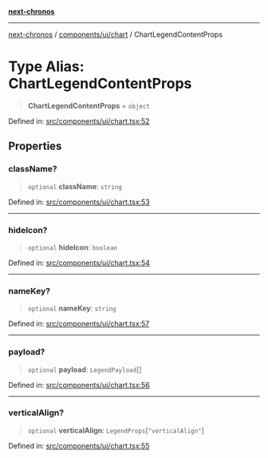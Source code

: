 [**next-chronos**](../../../../README.md)

***

[next-chronos](../../../../README.md) / [components/ui/chart](../README.md) / ChartLegendContentProps

# Type Alias: ChartLegendContentProps

> **ChartLegendContentProps** = `object`

Defined in: [src/components/ui/chart.tsx:52](https://github.com/Bababum95/next-chronos/blob/41860730c8dd12c16699269e1eee86402c8d1a9f/src/components/ui/chart.tsx#L52)

## Properties

### className?

> `optional` **className**: `string`

Defined in: [src/components/ui/chart.tsx:53](https://github.com/Bababum95/next-chronos/blob/41860730c8dd12c16699269e1eee86402c8d1a9f/src/components/ui/chart.tsx#L53)

***

### hideIcon?

> `optional` **hideIcon**: `boolean`

Defined in: [src/components/ui/chart.tsx:54](https://github.com/Bababum95/next-chronos/blob/41860730c8dd12c16699269e1eee86402c8d1a9f/src/components/ui/chart.tsx#L54)

***

### nameKey?

> `optional` **nameKey**: `string`

Defined in: [src/components/ui/chart.tsx:57](https://github.com/Bababum95/next-chronos/blob/41860730c8dd12c16699269e1eee86402c8d1a9f/src/components/ui/chart.tsx#L57)

***

### payload?

> `optional` **payload**: `LegendPayload`[]

Defined in: [src/components/ui/chart.tsx:56](https://github.com/Bababum95/next-chronos/blob/41860730c8dd12c16699269e1eee86402c8d1a9f/src/components/ui/chart.tsx#L56)

***

### verticalAlign?

> `optional` **verticalAlign**: `LegendProps`\[`"verticalAlign"`\]

Defined in: [src/components/ui/chart.tsx:55](https://github.com/Bababum95/next-chronos/blob/41860730c8dd12c16699269e1eee86402c8d1a9f/src/components/ui/chart.tsx#L55)
